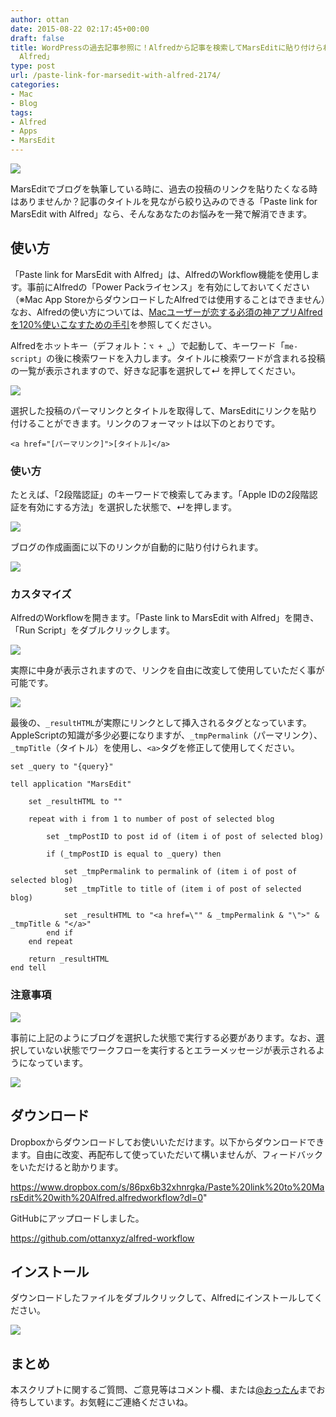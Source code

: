 ```yaml
---
author: ottan
date: 2015-08-22 02:17:45+00:00
draft: false
title: WordPressの過去記事参照に！Alfredから記事を検索してMarsEditに貼り付けられる「Paste link for MarsEdit with
  Alfred」
type: post
url: /paste-link-for-marsedit-with-alfred-2174/
categories:
- Mac
- Blog
tags:
- Alfred
- Apps
- MarsEdit
---
```


![](/uploads/2015/08/150822-55d7dbe6e6b29.jpg)






MarsEditでブログを執筆している時に、過去の投稿のリンクを貼りたくなる時はありませんか？記事のタイトルを見ながら絞り込みのできる「Paste link for MarsEdit with Alfred」なら、そんなあなたのお悩みを一発で解消できます。





## 使い方





「Paste link for MarsEdit with Alfred」は、AlfredのWorkflow機能を使用します。事前にAlfredの「Power Packライセンス」を有効にしておいてください（※Mac App StoreからダウンロードしたAlfredでは使用することはできません）なお、Alfredの使い方については、[Macユーザーが恋する必須の神アプリAlfredを120%使いこなすための手引](/alfred-guidance-181/)を参照してください。





Alfredをホットキー（デフォルト：`⌥ + ␣`）で起動して、キーワード「`me-script`」の後に検索ワードを入力します。タイトルに検索ワードが含まれる投稿の一覧が表示されますので、好きな記事を選択して↵ を押してください。





![](/uploads/2015/08/150822-55d7dbe43dbe8.png)






選択した投稿のパーマリンクとタイトルを取得して、MarsEditにリンクを貼り付けることができます。リンクのフォーマットは以下のとおりです。




    
    <a href="[パーマリンク]">[タイトル]</a>





### 使い方





たとえば、「2段階認証」のキーワードで検索してみます。「Apple IDの2段階認証を有効にする方法」を選択した状態で、↵を押します。





![](/uploads/2015/08/150822-55d7de1be3527.png)






ブログの作成画面に以下のリンクが自動的に貼り付けられます。





![](/uploads/2015/08/150822-55d7de1e89f9b.png)






### カスタマイズ





AlfredのWorkflowを開きます。「Paste link to MarsEdit with Alfred」を開き、「Run Script」をダブルクリックします。





![](/uploads/2015/08/150822-55d7dfb2a7ca5.png)






実際に中身が表示されますので、リンクを自由に改変して使用していただく事が可能です。





![](/uploads/2015/08/150822-55d7dfba485b8.png)






最後の、`_resultHTML`が実際にリンクとして挿入されるタグとなっています。AppleScriptの知識が多少必要になりますが、`_tmpPermalink`（パーマリンク）、`_tmpTitle`（タイトル）を使用し、`<a>`タグを修正して使用してください。




    
    set _query to "{query}"
    
    tell application "MarsEdit"
    	
    	set _resultHTML to ""
    	
    	repeat with i from 1 to number of post of selected blog
    		
    		set _tmpPostID to post id of (item i of post of selected blog)
    		
    		if (_tmpPostID is equal to _query) then
    			
    			set _tmpPermalink to permalink of (item i of post of selected blog)
    			set _tmpTitle to title of (item i of post of selected blog)
    			
    			set _resultHTML to "<a href=\"" & _tmpPermalink & "\">" & _tmpTitle & "</a>"
    		end if
    	end repeat
    	
    	return _resultHTML
    end tell





### 注意事項





![](/uploads/2015/08/150822-55d7dbdf0bec6.png)






事前に上記のようにブログを選択した状態で実行する必要があります。なお、選択していない状態でワークフローを実行するとエラーメッセージが表示されるようになっています。





![](/uploads/2015/08/150822-55d7dbdd33f4f.png)






## ダウンロード





Dropboxからダウンロードしてお使いいただけます。以下からダウンロードできます。自由に改変、再配布して使っていただいて構いませんが、フィードバックをいただけると助かります。



https://www.dropbox.com/s/86px6b32xhnrgka/Paste%20link%20to%20MarsEdit%20with%20Alfred.alfredworkflow?dl=0"



GitHubにアップロードしました。



https://github.com/ottanxyz/alfred-workflow



## インストール





ダウンロードしたファイルをダブルクリックして、Alfredにインストールしてください。





![](/uploads/2015/08/150822-55d7dbe1e0d21.png)






## まとめ





本スクリプトに関するご質問、ご意見等はコメント欄、または[@おったん](https://twitter.com/ottanxyz)までお待ちしています。お気軽にご連絡くださいね。

